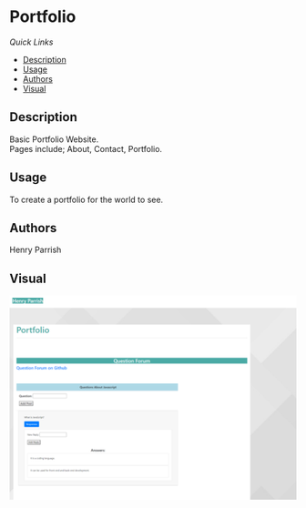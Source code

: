 # Portfolio
*Quick Links*
- [Description](#Description)
- [Usage](#Usage)
- [Authors](#Authors)
- [Visual](#Visual)


## Description
Basic Portfolio Website.  
Pages include; About, Contact, Portfolio.


## Usage
To create a portfolio for the world to see.
## Authors
Henry Parrish

## Visual

![Screencapture](PortfolioImage.PNG)

